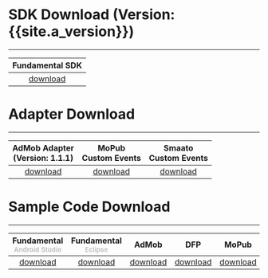 # SDK Download (Version: {{site.a_version}})
---

 Fundamental SDK |
:----------------------------------:  |
[download][1]                         |


# Adapter Download
---

 AdMob Adapter <br>(Version: 1.1.1)  | MoPub<br>Custom Events | Smaato<br> Custom Events |
:----------------------------------: | :---------------------:| :-----------------------:|
 [download][2]                       | [download][3]          | [download][9]


# Sample Code Download
---

Fundamental<br><font size="2px" color="#C0C0C0">Android Studio</font> | Fundamental<br><font size="2px" color="#C0C0C0">Eclipse</font>    | AdMob        | DFP         | MoPub       | Smaato        |
:------------------:|:-----------:| :-----------:|:-----------:|:-----------:| :------------:|
[download][4]       |[download][5]| [download][6]|[download][7]|[download][8]| [download][10]|



[1]: http://m.vpadn.com/sdk/vpadn-sdk-obf488-52609102-release.aar
[2]: https://github.com/vpon-sdk/Vpon-mobile-android-examples/tree/master/Adapter/AdMobAdapter
[3]: https://github.com/vpon-sdk/Vpon-mobile-android-examples/tree/master/Adapter/MoPubCustomEvents
[4]: https://github.com/vpon-sdk/Vpon-mobile-android-examples/tree/master/Fundamental/AndroidStudioExample
[5]: https://github.com/vpon-sdk/Vpon-mobile-android-examples/tree/master/Fundamental/EclipseExample
[6]: https://github.com/vpon-sdk/Vpon-mobile-android-examples/tree/master/Mediation/AdMobExample
[7]: https://github.com/vpon-sdk/Vpon-mobile-android-examples/tree/master/Mediation/DFPExample
[8]: https://github.com/vpon-sdk/Vpon-mobile-android-examples/tree/master/Mediation/MoPubExample
[9]: https://github.com/vpon-sdk/Vpon-mobile-android-examples/tree/master/Adapter/SmaatoCustomEvents
[10]:https://github.com/vpon-sdk/Vpon-mobile-android-examples/tree/master/Mediation/SmaatoExample
